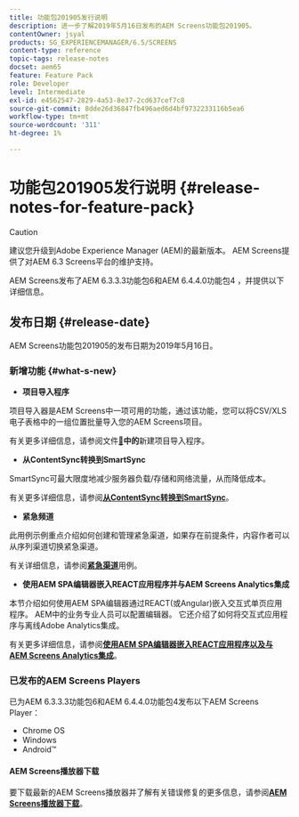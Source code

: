 ```yaml
---
title: 功能包201905发行说明
description: 进一步了解2019年5月16日发布的AEM Screens功能包201905。
contentOwner: jsyal
products: SG_EXPERIENCEMANAGER/6.5/SCREENS
content-type: reference
topic-tags: release-notes
docset: aem65
feature: Feature Pack
role: Developer
level: Intermediate
exl-id: e4562547-2829-4a53-8e37-2cd637cef7c8
source-git-commit: 8dde26d36847fb496aed6d4bf9732233116b5ea6
workflow-type: tm+mt
source-wordcount: '311'
ht-degree: 1%

---
```


# 功能包201905发行说明 {#release-notes-for-feature-pack}

>[!CAUTION]
>
>建议您升级到Adobe Experience Manager (AEM)的最新版本。 AEM Screens提供了对AEM 6.3 Screens平台的维护支持。

AEM Screens发布了AEM 6.3.3.3功能包6和AEM 6.4.4.0功能包4 ，并提供以下详细信息。

## 发布日期 {#release-date}

AEM Screens功能包201905的发布日期为2019年5月16日。

### 新增功能 {#what-s-new}

* **项目导入程序**

项目导入器是AEM Screens中一项可用的功能，通过该功能，您可以将CSV/XLS电子表格中的一组位置批量导入您的AEM Screens项目。

有关更多详细信息，请参阅文件&#x200B;[&#128279;](project-importer.md)**中的**&#x200B;新建项目导入程序。

* **从ContentSync转换到SmartSync**

SmartSync可最大限度地减少服务器负载/存储和网络流量，从而降低成本。

有关更多详细信息，请参阅&#x200B;**[从ContentSync转换到SmartSync](smartsync.md)**。

* **紧急频道**

此用例示例重点介绍如何创建和管理紧急渠道，如果存在前提条件，内容作者可以从序列渠道切换紧急渠道。

有关详细信息，请参阅&#x200B;**[紧急渠道](emergency-channel.md)**&#x200B;用例。

* **使用AEM SPA编辑器嵌入REACT应用程序并与AEM Screens Analytics集成**

本节介绍如何使用AEM SPA编辑器通过REACT(或Angular)嵌入交互式单页应用程序。 AEM中的业务专业人员可以配置编辑器。 它还介绍了如何将交互式应用程序与离线Adobe Analytics集成。

有关更多详细信息，请参阅&#x200B;**[使用AEM SPA编辑器嵌入REACT应用程序以及与AEM Screens Analytics集成](embedding-react-app.md)**。

### 已发布的AEM Screens Players

已为AEM 6.3.3.3功能包6和AEM 6.4.4.0功能包4发布以下AEM Screens Player：

* Chrome OS
* Windows
* Android™

#### AEM Screens播放器下载

要下载最新的AEM Screens播放器并了解有关错误修复的更多信息，请参阅&#x200B;**[AEM Screens播放器下载](https://download.macromedia.com/screens/)**。
